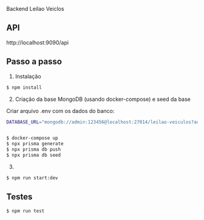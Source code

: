 Backend Leilao Veiclos

## API 

http://localhost:9090/api

## Passo a passo

1. Instalação

```bash
$ npm install
```

2. Criação da base MongoDB (usando docker-compose) e seed da base

Criar arquivo .env com os dados do banco:
```bash
DATABASE_URL="mongodb://admin:123456@localhost:27014/leilao-veiculos?authSource=admin&directConnection=true&retryWrites=true&w=majority"
```

```bash

$ docker-compose up
$ npx prisma generate
$ npx prisma db push
$ npx prisma db seed

```

3. 
```bash
$ npm run start:dev
```

## Testes

```bash
$ npm run test
```
